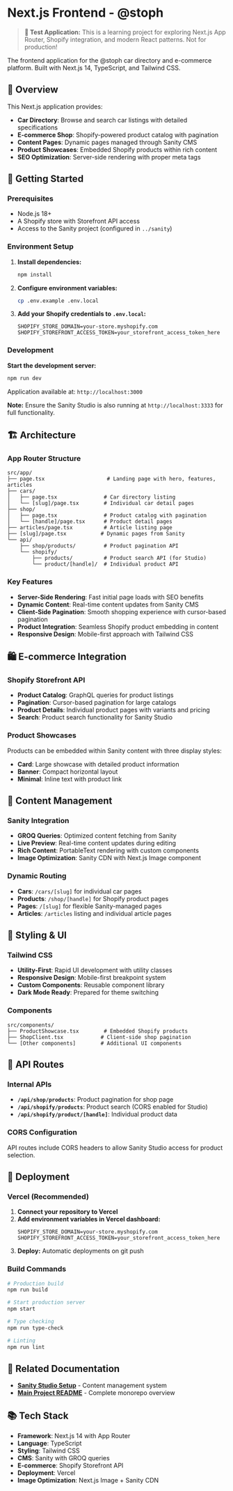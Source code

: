 # Next.js Frontend - @stoph

> **🧪 Test Application:** This is a learning project for exploring Next.js App Router, Shopify integration, and modern React patterns. Not for production!

The frontend application for the @stoph car directory and e-commerce platform. Built with Next.js 14, TypeScript, and Tailwind CSS.

## 🎯 Overview

This Next.js application provides:
- **Car Directory**: Browse and search car listings with detailed specifications
- **E-commerce Shop**: Shopify-powered product catalog with pagination
- **Content Pages**: Dynamic pages managed through Sanity CMS
- **Product Showcases**: Embedded Shopify products within rich content
- **SEO Optimization**: Server-side rendering with proper meta tags

## 🚀 Getting Started

### Prerequisites

- Node.js 18+
- A Shopify store with Storefront API access
- Access to the Sanity project (configured in `../sanity`)

### Environment Setup

1. **Install dependencies:**
   ```bash
   npm install
   ```

2. **Configure environment variables:**
   ```bash
   cp .env.example .env.local
   ```

3. **Add your Shopify credentials to `.env.local`:**
   ```env
   SHOPIFY_STORE_DOMAIN=your-store.myshopify.com
   SHOPIFY_STOREFRONT_ACCESS_TOKEN=your_storefront_access_token_here
   ```

### Development

**Start the development server:**
```bash
npm run dev
```

Application available at: `http://localhost:3000`

**Note:** Ensure the Sanity Studio is also running at `http://localhost:3333` for full functionality.

## 🏗️ Architecture

### App Router Structure
```
src/app/
├── page.tsx                    # Landing page with hero, features, articles
├── cars/
│   ├── page.tsx               # Car directory listing
│   └── [slug]/page.tsx        # Individual car detail pages
├── shop/
│   ├── page.tsx               # Product catalog with pagination
│   └── [handle]/page.tsx      # Product detail pages
├── articles/page.tsx          # Article listing page
├── [slug]/page.tsx           # Dynamic pages from Sanity
└── api/
    ├── shop/products/         # Product pagination API
    └── shopify/
        ├── products/          # Product search API (for Studio)
        └── product/[handle]/  # Individual product API
```

### Key Features

- **Server-Side Rendering**: Fast initial page loads with SEO benefits
- **Dynamic Content**: Real-time content updates from Sanity CMS
- **Client-Side Pagination**: Smooth shopping experience with cursor-based pagination
- **Product Integration**: Seamless Shopify product embedding in content
- **Responsive Design**: Mobile-first approach with Tailwind CSS

## 🛍️ E-commerce Integration

### Shopify Storefront API
- **Product Catalog**: GraphQL queries for product listings
- **Pagination**: Cursor-based pagination for large catalogs
- **Product Details**: Individual product pages with variants and pricing
- **Search**: Product search functionality for Sanity Studio

### Product Showcases
Products can be embedded within Sanity content with three display styles:
- **Card**: Large showcase with detailed product information
- **Banner**: Compact horizontal layout
- **Minimal**: Inline text with product link

## 📝 Content Management

### Sanity Integration
- **GROQ Queries**: Optimized content fetching from Sanity
- **Live Preview**: Real-time content updates during editing
- **Rich Content**: PortableText rendering with custom components
- **Image Optimization**: Sanity CDN with Next.js Image component

### Dynamic Routing
- **Cars**: `/cars/[slug]` for individual car pages
- **Products**: `/shop/[handle]` for Shopify product pages  
- **Pages**: `/[slug]` for flexible Sanity-managed pages
- **Articles**: `/articles` listing and individual article pages

## 🎨 Styling & UI

### Tailwind CSS
- **Utility-First**: Rapid UI development with utility classes
- **Responsive Design**: Mobile-first breakpoint system
- **Custom Components**: Reusable component library
- **Dark Mode Ready**: Prepared for theme switching

### Components
```
src/components/
├── ProductShowcase.tsx        # Embedded Shopify products
├── ShopClient.tsx            # Client-side shop pagination
└── [Other components]        # Additional UI components
```

## 🔧 API Routes

### Internal APIs
- **`/api/shop/products`**: Product pagination for shop page
- **`/api/shopify/products`**: Product search (CORS enabled for Studio)
- **`/api/shopify/product/[handle]`**: Individual product data

### CORS Configuration
API routes include CORS headers to allow Sanity Studio access for product selection.

## 🚀 Deployment

### Vercel (Recommended)

1. **Connect your repository to Vercel**
2. **Add environment variables in Vercel dashboard:**
   ```
   SHOPIFY_STORE_DOMAIN=your-store.myshopify.com
   SHOPIFY_STOREFRONT_ACCESS_TOKEN=your_storefront_access_token_here
   ```
3. **Deploy:** Automatic deployments on git push

### Build Commands
```bash
# Production build
npm run build

# Start production server
npm start

# Type checking
npm run type-check

# Linting
npm run lint
```

## 🔗 Related Documentation

- [**Sanity Studio Setup**](../sanity/README.md) - Content management system
- [**Main Project README**](../README.md) - Complete monorepo overview

## 📚 Tech Stack

- **Framework**: Next.js 14 with App Router
- **Language**: TypeScript
- **Styling**: Tailwind CSS
- **CMS**: Sanity with GROQ queries
- **E-commerce**: Shopify Storefront API
- **Deployment**: Vercel
- **Image Optimization**: Next.js Image + Sanity CDN
